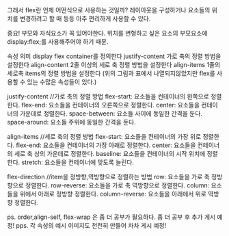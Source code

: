 그래서 flex란 언제 어떤식으로 사용하는 것일까?
레이아웃을 구성하거나 요소들의 위치를 변경하려고 할 때 등등 아주 편리하게 사용할 수 있다.

중요! 부모와 자식요소가 꼭 있어야한다.
위치를 변형하고 싶은 요소의 부모요소에 display:flex;를 사용해주어야 하기 때문.



속성	의미
display	flex container를 정의한다
justify-content	가로 축의 정렬 방법을 설정한다
align-content	2줄 이상의 세로 축 정렬 방법을 설정한다
align-items	1줄의 세로축 items의 정렬 방법을 설정한다
(위의 그림과 표에서 나열되지않았지만 flex를 사용할 수 있는 수많은 속성들이 있다.)

justify-content //가로 축의 정렬 방법
flex-start: 요소들을 컨테이너의 왼쪽으로 정렬한다.
flex-end: 요소들을 컨테이너의 오른쪽으로 정렬한다.
center: 요소들을 컨테이너의 가운데로 정렬한다.
space-between: 요소들 사이에 동일한 간격을 둔다.
space-around: 요소들 주위에 동일한 간격을 둔다.

align-items //세로 축의 정렬 방법
flex-start: 요소들을 컨테이너의 가장 위로 정렬한다.
flex-end: 요소들을 컨테이너의 가장 아래로 정렬한다.
center: 요소들을 컨테이너의 세로 축 상의 가운데로 정렬한다.
baseline: 요소들을 컨테이너의 시작 위치에 정렬한다.
stretch: 요소들을 컨테이너에 맞도록 늘린다.

flex-direction //item을 정방향,역방향으로 정렬하는 방법
row: 요소들을 가로 축 정방향으로 정렬한다.
row-reverse: 요소들을 가로 축 역방향으로 정렬한다.
column: 요소들을 위에서 아래로 정방향 정렬한다.
column-reverse: 요소들을 아래에서 위로 역방향 정렬한다.

ps. order,align-self, flex-wrap 은 좀 더 공부가 필요하다. 좀 더 공부 후 추가 게시 예정!
pps. 각 속성의 예시 이미지도 천천히 만들어 차차 게시 예정!

